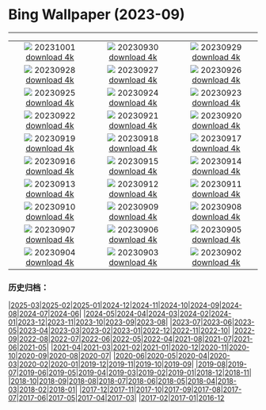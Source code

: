 # Bing Wallpaper (2023-09)
**************
| | | |
| :----: | :----: | :----: |
| ![](https://www.bing.com/th?id=OHR.ShenandoahFoliage_EN-CA5764050282_1920x1080.jpg) 20231001 [download 4k](https://www.bing.com/th?id=OHR.ShenandoahFoliage_EN-CA5764050282_UHD.jpg) | ![](https://www.bing.com/th?id=OHR.GuiyangMoon_EN-CA4101915787_1920x1080.jpg) 20230930 [download 4k](https://www.bing.com/th?id=OHR.GuiyangMoon_EN-CA4101915787_UHD.jpg) | ![](https://www.bing.com/th?id=OHR.MaritimeDay_EN-CA2505931032_1920x1080.jpg) 20230929 [download 4k](https://www.bing.com/th?id=OHR.MaritimeDay_EN-CA2505931032_UHD.jpg) |
| ![](https://www.bing.com/th?id=OHR.CapriKrupp_EN-CA9950478690_1920x1080.jpg) 20230928 [download 4k](https://www.bing.com/th?id=OHR.CapriKrupp_EN-CA9950478690_UHD.jpg) | ![](https://www.bing.com/th?id=OHR.VeniceSkatePark_EN-CA1676969637_1920x1080.jpg) 20230927 [download 4k](https://www.bing.com/th?id=OHR.VeniceSkatePark_EN-CA1676969637_UHD.jpg) | ![](https://www.bing.com/th?id=OHR.GlacierBayOtter_EN-CA0481969392_1920x1080.jpg) 20230926 [download 4k](https://www.bing.com/th?id=OHR.GlacierBayOtter_EN-CA0481969392_UHD.jpg) |
| ![](https://www.bing.com/th?id=OHR.FraserRiverBC_EN-CA9274002472_1920x1080.jpg) 20230925 [download 4k](https://www.bing.com/th?id=OHR.FraserRiverBC_EN-CA9274002472_UHD.jpg) | ![](https://www.bing.com/th?id=OHR.NuitBlanche_EN-CA7519752130_1920x1080.jpg) 20230924 [download 4k](https://www.bing.com/th?id=OHR.NuitBlanche_EN-CA7519752130_UHD.jpg) | ![](https://www.bing.com/th?id=OHR.ShamwariRhino_EN-CA5055413725_1920x1080.jpg) 20230923 [download 4k](https://www.bing.com/th?id=OHR.ShamwariRhino_EN-CA5055413725_UHD.jpg) |
| ![](https://www.bing.com/th?id=OHR.NobelNorway_EN-CA0407219199_1920x1080.jpg) 20230922 [download 4k](https://www.bing.com/th?id=OHR.NobelNorway_EN-CA0407219199_UHD.jpg) | ![](https://www.bing.com/th?id=OHR.ArkadiaPark_EN-CA0264862956_1920x1080.jpg) 20230921 [download 4k](https://www.bing.com/th?id=OHR.ArkadiaPark_EN-CA0264862956_UHD.jpg) | ![](https://www.bing.com/th?id=OHR.SplugenPass_EN-CA0023641893_1920x1080.jpg) 20230920 [download 4k](https://www.bing.com/th?id=OHR.SplugenPass_EN-CA0023641893_UHD.jpg) |
| ![](https://www.bing.com/th?id=OHR.MilkyWayPortugal_EN-CA8363323553_1920x1080.jpg) 20230919 [download 4k](https://www.bing.com/th?id=OHR.MilkyWayPortugal_EN-CA8363323553_UHD.jpg) | ![](https://www.bing.com/th?id=OHR.CubanTody_EN-CA7928245530_1920x1080.jpg) 20230918 [download 4k](https://www.bing.com/th?id=OHR.CubanTody_EN-CA7928245530_UHD.jpg) | ![](https://www.bing.com/th?id=OHR.OktoberfestWorkers_EN-CA9741791807_1920x1080.jpg) 20230917 [download 4k](https://www.bing.com/th?id=OHR.OktoberfestWorkers_EN-CA9741791807_UHD.jpg) |
| ![](https://www.bing.com/th?id=OHR.GlenariffForest_EN-CA9436586881_1920x1080.jpg) 20230916 [download 4k](https://www.bing.com/th?id=OHR.GlenariffForest_EN-CA9436586881_UHD.jpg) | ![](https://www.bing.com/th?id=OHR.MongoliaHorses_EN-CA5812178682_1920x1080.jpg) 20230915 [download 4k](https://www.bing.com/th?id=OHR.MongoliaHorses_EN-CA5812178682_UHD.jpg) | ![](https://www.bing.com/th?id=OHR.HemakutaHill_EN-CA8619866663_1920x1080.jpg) 20230914 [download 4k](https://www.bing.com/th?id=OHR.HemakutaHill_EN-CA8619866663_UHD.jpg) |
| ![](https://www.bing.com/th?id=OHR.NorthSeaStairs_EN-CA4141904220_1920x1080.jpg) 20230913 [download 4k](https://www.bing.com/th?id=OHR.NorthSeaStairs_EN-CA4141904220_UHD.jpg) | ![](https://www.bing.com/th?id=OHR.FrenchRiver_EN-CA1479049417_1920x1080.jpg) 20230912 [download 4k](https://www.bing.com/th?id=OHR.FrenchRiver_EN-CA1479049417_UHD.jpg) | ![](https://www.bing.com/th?id=OHR.WalrusSvalbard_EN-CA7767878500_1920x1080.jpg) 20230911 [download 4k](https://www.bing.com/th?id=OHR.WalrusSvalbard_EN-CA7767878500_UHD.jpg) |
| ![](https://www.bing.com/th?id=OHR.AyutthayaTemple_EN-CA7395171545_1920x1080.jpg) 20230910 [download 4k](https://www.bing.com/th?id=OHR.AyutthayaTemple_EN-CA7395171545_UHD.jpg) | ![](https://www.bing.com/th?id=OHR.BathCircus_EN-CA7255075519_1920x1080.jpg) 20230909 [download 4k](https://www.bing.com/th?id=OHR.BathCircus_EN-CA7255075519_UHD.jpg) | ![](https://www.bing.com/th?id=OHR.TIFFCanada_EN-CA9189506488_1920x1080.jpg) 20230908 [download 4k](https://www.bing.com/th?id=OHR.TIFFCanada_EN-CA9189506488_UHD.jpg) |
| ![](https://www.bing.com/th?id=OHR.CreteHarbor_EN-CA1720286368_1920x1080.jpg) 20230907 [download 4k](https://www.bing.com/th?id=OHR.CreteHarbor_EN-CA1720286368_UHD.jpg) | ![](https://www.bing.com/th?id=OHR.MountSegla_EN-CA8072268665_1920x1080.jpg) 20230906 [download 4k](https://www.bing.com/th?id=OHR.MountSegla_EN-CA8072268665_UHD.jpg) | ![](https://www.bing.com/th?id=OHR.CamelsAbove_EN-CA7725955202_1920x1080.jpg) 20230905 [download 4k](https://www.bing.com/th?id=OHR.CamelsAbove_EN-CA7725955202_UHD.jpg) |
| ![](https://www.bing.com/th?id=OHR.ManhattanAerial_EN-CA6943938850_1920x1080.jpg) 20230904 [download 4k](https://www.bing.com/th?id=OHR.ManhattanAerial_EN-CA6943938850_UHD.jpg) | ![](https://www.bing.com/th?id=OHR.TinyHummer_EN-CA4440623117_1920x1080.jpg) 20230903 [download 4k](https://www.bing.com/th?id=OHR.TinyHummer_EN-CA4440623117_UHD.jpg) | ![](https://www.bing.com/th?id=OHR.TurkeyTailMush_EN-CA2729302762_1920x1080.jpg) 20230902 [download 4k](https://www.bing.com/th?id=OHR.TurkeyTailMush_EN-CA2729302762_UHD.jpg) |

### 历史归档：

|[2025-03](2025-03/2025-03.md)|[2025-02](2025-02/2025-02.md)|[2025-01](2025-01/2025-01.md)|[2024-12](2024-12/2024-12.md)|[2024-11](2024-11/2024-11.md)|[2024-10](2024-10/2024-10.md)|[2024-09](2024-09/2024-09.md)|[2024-08](2024-08/2024-08.md)|[2024-07](2024-07/2024-07.md)|[2024-06](2024-06/2024-06.md)|
|[2024-05](2024-05/2024-05.md)|[2024-04](2024-04/2024-04.md)|[2024-03](2024-03/2024-03.md)|[2024-02](2024-02/2024-02.md)|[2024-01](2024-01/2024-01.md)|[2023-12](2023-12/2023-12.md)|[2023-11](2023-11/2023-11.md)|[2023-10](2023-10/2023-10.md)|[2023-09](2023-09/2023-09.md)|[2023-08](2023-08/2023-08.md)|
|[2023-07](2023-07/2023-07.md)|[2023-06](2023-06/2023-06.md)|[2023-05](2023-05/2023-05.md)|[2023-04](2023-04/2023-04.md)|[2023-03](2023-03/2023-03.md)|[2023-02](2023-02/2023-02.md)|[2023-01](2023-01/2023-01.md)|[2022-12](2022-12/2022-12.md)|[2022-11](2022-11/2022-11.md)|[2022-10](2022-10/2022-10.md)|
|[2022-09](2022-09/2022-09.md)|[2022-08](2022-08/2022-08.md)|[2022-07](2022-07/2022-07.md)|[2022-06](2022-06/2022-06.md)|[2022-05](2022-05/2022-05.md)|[2022-04](2022-04/2022-04.md)|[2021-08](2021-08/2021-08.md)|[2021-07](2021-07/2021-07.md)|[2021-06](2021-06/2021-06.md)|[2021-05](2021-05/2021-05.md)|
|[2021-04](2021-04/2021-04.md)|[2021-03](2021-03/2021-03.md)|[2021-02](2021-02/2021-02.md)|[2021-01](2021-01/2021-01.md)|[2020-12](2020-12/2020-12.md)|[2020-11](2020-11/2020-11.md)|[2020-10](2020-10/2020-10.md)|[2020-09](2020-09/2020-09.md)|[2020-08](2020-08/2020-08.md)|[2020-07](2020-07/2020-07.md)|
|[2020-06](2020-06/2020-06.md)|[2020-05](2020-05/2020-05.md)|[2020-04](2020-04/2020-04.md)|[2020-03](2020-03/2020-03.md)|[2020-02](2020-02/2020-02.md)|[2020-01](2020-01/2020-01.md)|[2019-12](2019-12/2019-12.md)|[2019-11](2019-11/2019-11.md)|[2019-10](2019-10/2019-10.md)|[2019-09](2019-09/2019-09.md)|
|[2019-08](2019-08/2019-08.md)|[2019-07](2019-07/2019-07.md)|[2019-06](2019-06/2019-06.md)|[2019-05](2019-05/2019-05.md)|[2019-04](2019-04/2019-04.md)|[2019-03](2019-03/2019-03.md)|[2019-02](2019-02/2019-02.md)|[2019-01](2019-01/2019-01.md)|[2018-12](2018-12/2018-12.md)|[2018-11](2018-11/2018-11.md)|
|[2018-10](2018-10/2018-10.md)|[2018-09](2018-09/2018-09.md)|[2018-08](2018-08/2018-08.md)|[2018-07](2018-07/2018-07.md)|[2018-06](2018-06/2018-06.md)|[2018-05](2018-05/2018-05.md)|[2018-04](2018-04/2018-04.md)|[2018-03](2018-03/2018-03.md)|[2018-02](2018-02/2018-02.md)|[2018-01](2018-01/2018-01.md)|
|[2017-12](2017-12/2017-12.md)|[2017-11](2017-11/2017-11.md)|[2017-10](2017-10/2017-10.md)|[2017-09](2017-09/2017-09.md)|[2017-08](2017-08/2017-08.md)|[2017-07](2017-07/2017-07.md)|[2017-06](2017-06/2017-06.md)|[2017-05](2017-05/2017-05.md)|[2017-04](2017-04/2017-04.md)|[2017-03](2017-03/2017-03.md)|
|[2017-02](2017-02/2017-02.md)|[2017-01](2017-01/2017-01.md)|[2016-12](2016-12/2016-12.md)